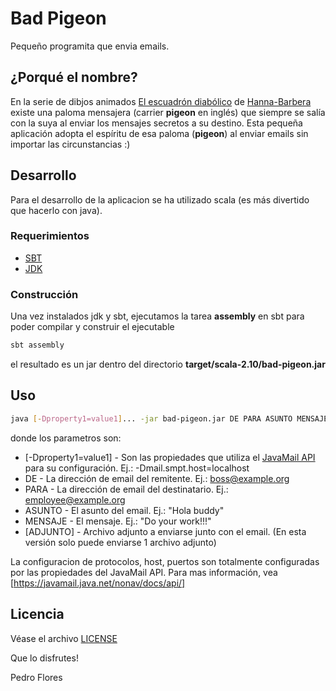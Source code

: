 # Bad Pigeon

Pequeño programita que envia emails.

## ¿Porqué el nombre?

En la serie de dibjos animados [El escuadrón diabólico](http://es.wikipedia.org/wiki/El_escuadr%C3%B3n_diab%C3%B3lico) de [Hanna-Barbera](http://es.wikipedia.org/wiki/Hanna-Barbera) existe una paloma mensajera (carrier **pigeon** en inglés) que siempre se salía con la suya al enviar los mensajes secretos a su destino. Esta pequeña aplicación adopta el espíritu de esa paloma (**pigeon**) al enviar emails sin importar las circunstancias :)

## Desarrollo

Para el desarrollo de la aplicacion se ha utilizado scala (es más divertido que hacerlo con java).

### Requerimientos

- [SBT](http://www.scala-sbt.org/)
- [JDK](http://openjdk.java.net/)

### Construcción

Una vez instalados jdk y sbt, ejecutamos la tarea **assembly** en sbt para poder compilar y construir el ejecutable

```bash
sbt assembly
```

el resultado es un jar dentro del directorio **target/scala-2.10/bad-pigeon.jar**

## Uso

```bash
java [-Dproperty1=value1]... -jar bad-pigeon.jar DE PARA ASUNTO MENSAJE [ADJUNTO]
```

donde los parametros son:
* [-Dproperty1=value1] - Son las propiedades que utiliza el [JavaMail API](https://javamail.java.net/nonav/docs/api/) para su configuración. Ej.: -Dmail.smpt.host=localhost
* DE - La dirección de email del remitente. Ej.: boss@example.org
* PARA - La dirección de email del destinatario. Ej.: employee@example.org
* ASUNTO - El asunto del email. Ej.: "Hola buddy"
* MENSAJE - El mensaje. Ej.: "Do your work!!!"
* [ADJUNTO] - Archivo adjunto a enviarse junto con el email. (En esta versión solo puede enviarse 1 archivo adjunto)

La configuracion de protocolos, host, puertos son totalmente configuradas por las propiedades del JavaMail API. Para mas información, vea [https://javamail.java.net/nonav/docs/api/]

## Licencia

Véase el archivo [LICENSE](LICENSE)

Que lo disfrutes!

Pedro Flores
